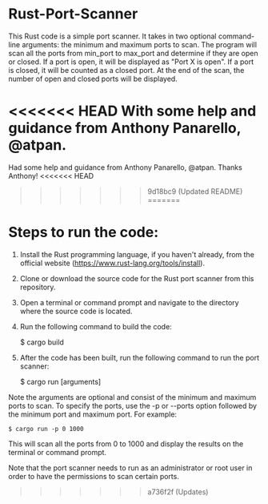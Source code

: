 # Rust-Port-Scanner
This Rust code is a simple port scanner. It takes in two optional command-line arguments: the minimum and maximum ports to scan. The program will scan all the ports from min_port to max_port and determine if they are open or closed. If a port is open, it will be displayed as "Port X is open". If a port is closed, it will be counted as a closed port. At the end of the scan, the number of open and closed ports will be displayed.

<<<<<<< HEAD
With some help and guidance from Anthony Panarello, @atpan. 
=======
Had some help and guidance from Anthony Panarello, @atpan. Thanks Anthony!
<<<<<<< HEAD
>>>>>>> 9d18bc9 (Updated README)
=======

# Steps to run the code:

1. Install the Rust programming language, if you haven't already, from the official website (https://www.rust-lang.org/tools/install).

2. Clone or download the source code for the Rust port scanner from this repository.

3. Open a terminal or command prompt and navigate to the directory where the source code is located.

4. Run the following command to build the code:
    
    $ cargo build

5. After the code has been built, run the following command to run the port scanner:

    $ cargo run [arguments]

Note the arguments are optional and consist of the minimum and maximum ports to scan. To specify the ports, use the -p or --ports option followed by the minimum port and maximum port. For example:

    $ cargo run -p 0 1000

This will scan all the ports from 0 to 1000 and display the results on the terminal or command prompt.

Note that the port scanner needs to run as an administrator or root user in order to have the permissions to scan certain ports.
>>>>>>> a736f2f (Updates)
